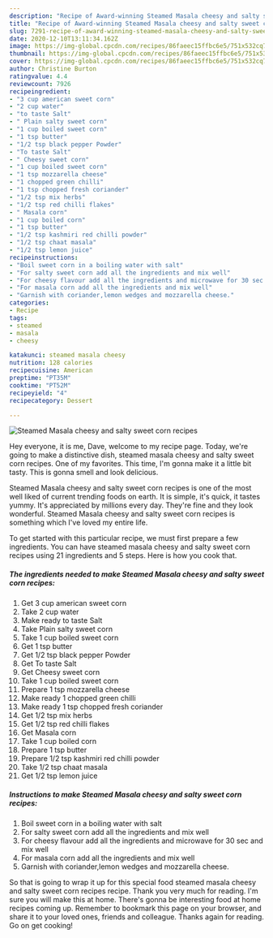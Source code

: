 ```yaml
---
description: "Recipe of Award-winning Steamed Masala cheesy and salty sweet corn recipes"
title: "Recipe of Award-winning Steamed Masala cheesy and salty sweet corn recipes"
slug: 7291-recipe-of-award-winning-steamed-masala-cheesy-and-salty-sweet-corn-recipes
date: 2020-12-10T13:11:34.162Z
image: https://img-global.cpcdn.com/recipes/86faeec15ffbc6e5/751x532cq70/steamed-masala-cheesy-and-salty-sweet-corn-recipes-recipe-main-photo.jpg
thumbnail: https://img-global.cpcdn.com/recipes/86faeec15ffbc6e5/751x532cq70/steamed-masala-cheesy-and-salty-sweet-corn-recipes-recipe-main-photo.jpg
cover: https://img-global.cpcdn.com/recipes/86faeec15ffbc6e5/751x532cq70/steamed-masala-cheesy-and-salty-sweet-corn-recipes-recipe-main-photo.jpg
author: Christine Burton
ratingvalue: 4.4
reviewcount: 7926
recipeingredient:
- "3 cup american sweet corn"
- "2 cup water"
- "to taste Salt"
- " Plain salty sweet corn"
- "1 cup boiled sweet corn"
- "1 tsp butter"
- "1/2 tsp black pepper Powder"
- "To taste Salt"
- " Cheesy sweet corn"
- "1 cup boiled sweet corn"
- "1 tsp mozzarella cheese"
- "1 chopped green chilli"
- "1 tsp chopped fresh coriander"
- "1/2 tsp mix herbs"
- "1/2 tsp red chilli flakes"
- " Masala corn"
- "1 cup boiled corn"
- "1 tsp butter"
- "1/2 tsp kashmiri red chilli powder"
- "1/2 tsp chaat masala"
- "1/2 tsp lemon juice"
recipeinstructions:
- "Boil sweet corn in a boiling water with salt"
- "For salty sweet corn add all the ingredients and mix well"
- "For cheesy flavour add all the ingredients and microwave for 30 sec and mix well"
- "For masala corn add all the ingredients and mix well"
- "Garnish with coriander,lemon wedges and mozzarella cheese."
categories:
- Recipe
tags:
- steamed
- masala
- cheesy

katakunci: steamed masala cheesy 
nutrition: 128 calories
recipecuisine: American
preptime: "PT35M"
cooktime: "PT52M"
recipeyield: "4"
recipecategory: Dessert

---
```



![Steamed Masala cheesy and salty sweet corn recipes](https://img-global.cpcdn.com/recipes/86faeec15ffbc6e5/751x532cq70/steamed-masala-cheesy-and-salty-sweet-corn-recipes-recipe-main-photo.jpg)

Hey everyone, it is me, Dave, welcome to my recipe page. Today, we're going to make a distinctive dish, steamed masala cheesy and salty sweet corn recipes. One of my favorites. This time, I'm gonna make it a little bit tasty. This is gonna smell and look delicious.

Steamed Masala cheesy and salty sweet corn recipes is one of the most well liked of current trending foods on earth. It is simple, it's quick, it tastes yummy. It's appreciated by millions every day. They're fine and they look wonderful. Steamed Masala cheesy and salty sweet corn recipes is something which I've loved my entire life.




To get started with this particular recipe, we must first prepare a few ingredients. You can have steamed masala cheesy and salty sweet corn recipes using 21 ingredients and 5 steps. Here is how you cook that.

<!--inarticleads1-->

##### The ingredients needed to make Steamed Masala cheesy and salty sweet corn recipes:

1. Get 3 cup american sweet corn
1. Take 2 cup water
1. Make ready to taste Salt
1. Take  Plain salty sweet corn
1. Take 1 cup boiled sweet corn
1. Get 1 tsp butter
1. Get 1/2 tsp black pepper Powder
1. Get To taste Salt
1. Get  Cheesy sweet corn
1. Take 1 cup boiled sweet corn
1. Prepare 1 tsp mozzarella cheese
1. Make ready 1 chopped green chilli
1. Make ready 1 tsp chopped fresh coriander
1. Get 1/2 tsp mix herbs
1. Get 1/2 tsp red chilli flakes
1. Get  Masala corn
1. Take 1 cup boiled corn
1. Prepare 1 tsp butter
1. Prepare 1/2 tsp kashmiri red chilli powder
1. Take 1/2 tsp chaat masala
1. Get 1/2 tsp lemon juice




<!--inarticleads2-->

##### Instructions to make Steamed Masala cheesy and salty sweet corn recipes:

1. Boil sweet corn in a boiling water with salt
1. For salty sweet corn add all the ingredients and mix well
1. For cheesy flavour add all the ingredients and microwave for 30 sec and mix well
1. For masala corn add all the ingredients and mix well
1. Garnish with coriander,lemon wedges and mozzarella cheese.




So that is going to wrap it up for this special food steamed masala cheesy and salty sweet corn recipes recipe. Thank you very much for reading. I'm sure you will make this at home. There's gonna be interesting food at home recipes coming up. Remember to bookmark this page on your browser, and share it to your loved ones, friends and colleague. Thanks again for reading. Go on get cooking!
